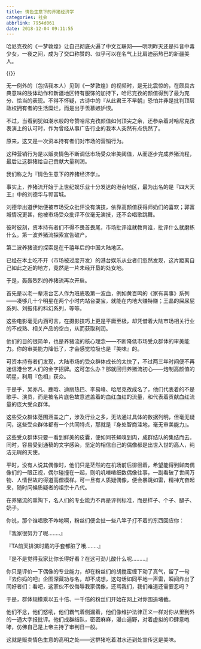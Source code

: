 ```yaml
---
title: 情色生意下的养猪经济学
categories: 社会
abbrlink: 7954d061
date: 2018-12-04 09:11:55
---
```


哈尼克孜的《一梦敦煌》让自己彻底火遍了中文互联网——明明昨天还是抖音中毒少女，一夜之间，成为了交口称赞的、似乎可以在名气上比肩迪丽热巴的新疆美人。

{{<img src="https://ian2.oss-cn-hangzhou.aliyuncs.com/2018-12-04-011234.jpg" alt="">}}

无一例外的（包括我本人）见到《一梦敦煌》的视频时，是无比震惊的，在颇具古典意味的肢体动作和新疆地区特有服饰的加持下，哈尼克孜的颜值得到了最为充分、恰当的表现。不得不怀疑，古诗中的『从此君王不早朝』恐怕并非是批判顶层政权拥有者的生活糜烂，而是出于羡慕嫉妒恨。

不过，当看到犹如潮水般的夸赞哈尼克孜颜值如何顶尖之余，还参杂着对哈尼克孜表演上的认可时，作为曾经从事广告行业的我本人突然有点恍然了。

原来，这又是一次资本持有者们对市场的营销行为。

这种营销行为是以贩卖情色不断调低市场受众审美阈值，从而逐步完成养猪流程，最后让这群猪给自己贡献大量利润。

我们称之为『情色生意下的养猪经济学』。

事实上，养猪流开始于上世纪娱乐业十分发达的港台地区，最为出名的是『四大天王』中的刘德华与郭富城。

刘德华出道伊始便被市场受众批评没有演技，依靠高颜值获得师奶们的喜欢；郭富城情况更甚，他被市场受众批评不仅毫无演技，还不会唱歌跳舞。

彼时彼刻，资本持有者们不得不畏首畏尾，市场批评谁就教育谁，批评什么就磨练什么。第一波养猪流探索宣告破产。

第二波养猪流的探索是在千禧年后的中国大陆地区。

已经在本土吃不开（市场被过度开发）的港台娱乐从业者们忽然发现，这片距离自己如此之近的地方，竟然是一片未经开垦的处女地。

于是，轰轰烈烈的养猪流再次开启。

首先是以老一辈港台艺人作为班底吸第一波血，例如黄百鸣的《家有喜事》系列——凑够几十个明星在两个小时内站台耍宝，就能在内地大赚特赚；王晶的屎尿屁系列、刘振伟的科幻系列，等等。

这些电影毫无内涵可言，在摄影技巧上更是平庸至极，却凭借着大陆市场相关行业的不成熟、相关产品的空白，从而获取利润。

他们的目的很简单，也是养猪流的核心理念——不断降低市场受众群体的审美能力。你的审美能力降低了，才会感觉垃圾也是『美味』的。

可资本持有者们发现，大陆市场的受众群体成长的太快了，不过两三年时间便不再迷信港台艺人们的金字招牌。这可怎么办？那就回归养猪流初心——炮制高颜值的明星，利用『色相』获众。

于是乎，吴亦凡、鹿晗、迪丽热巴、李易峰、哈尼克孜成名了，他们代表着的不是歌手、演员，而是被名片底色故意遮盖着的血红血红的流量，和代表着贡献血红流量的庞大受众群体。

这些受众群体范围涵盖之广，涉及行业之多，无法通过具体的数据列明，但毫无疑问，这些受众群体都有一个共同特点，那就是『身处智商洼地，毫无审美能力』。

这些受众群体只要一看到鲜美的皮囊，便如同苍蝇嗅到肉，成群结队的集结而去。同时，容易受到通稿的文字感染，坚定的相信自己的偶像都是出世入世的高人，纯洁无瑕的天使。

平时，没有人说其偶像时，他们只是茫然的在机场前后徘徊着，希望能得到鲜肉偶像们的一眼正视，偶尔碰撞在一起，则叽叽喳喳细数偶像往事，一副看破了世间万物、人情世故的得道高僧模样。可一旦有人质疑偶像，便会暴跳如雷，精神亢奋起来，随时问候质疑者的祖宗十八代。

在养猪流的熏陶下，名人们的专业能力不再是评判标准，而是样子、个子、腿子、奶子。

你说，那个谁唱歌不咋地啊，粉丝们便会扯一些八竿子打不着的东西回应你：

『我家很努力了呢........』

『TA前天排演时戴的手套都脏了哦........』

『是不是觉得我家比你长得好看？在这可劲儿酸什么呢.........』

你只是评价一下偶像的专业能力，却在粉丝们的胡搅蛮缠下动了真气，留了一句『去你妈的吧』企图深藏功与名，却不成想，这句话如同平地一声雷，瞬间炸出了同好者们：看吧，这家伙不仅侮辱我家偶像，还骂我们，我们难道还需要忍吗？

于是，群体规模乘以五十倍、一千倍的粉丝们开始在网上对你围追堵截。

他们不忿，他们怒吼，他们霸气着侧漏着，他们像维护法律正义一样对你从里到外的一通大字报批评。他们成群结队，密密麻麻，漫山遍野，对着虚拟的ID肆意咆哮，仿佛自己是上帝主持了审判日一般。

这就是贩卖情色生意的高明之处——这群猪吃着泔水还到处宣传这是美味。